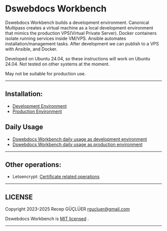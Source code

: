 # Dswebdocs Workbench

Dswebdocs Workbench builds a development environment. Canonical Multipass creates a virtual machine as a local development environment that mimics the production VPS(Virtual Private Server). Docker containers isolate running services inside VM/VPS. Ansible automates installation/management tasks. After development we can publish to a VPS with Ansible, and Docker.

Developed on Ubuntu 24.04, so these instructions will work on  Ubuntu 24.04. Not tested on other systems at the moment. 


May not be suitable for production use.

-----

## Installation:
- [Development Environment](docs/install-dev-2404.md)
- [Production Environment](docs/install-prod-2404.md)

## Daily Usage
- [Dswebdocs Workbench daily usage as development environment](docs/daily-development.md)
- [Dswebdocs Workbench daily usage as production environment](docs/daily-production.md)

-----

## Other operations:
- Letsencrypt: [Certificate related operations](docs/lego-certs.md)

-----

## LICENSE

Copyright 2023-2025 Recep GÜÇLÜER rgucluer@gmail.com

Dswebdocs Workbench is [MIT licensed](LICENSE) .

-----

